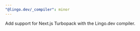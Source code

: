 ```yaml
---
"@lingo.dev/_compiler": minor
---
```


Add support for Next.js Turbopack with the Lingo.dev compiler.
